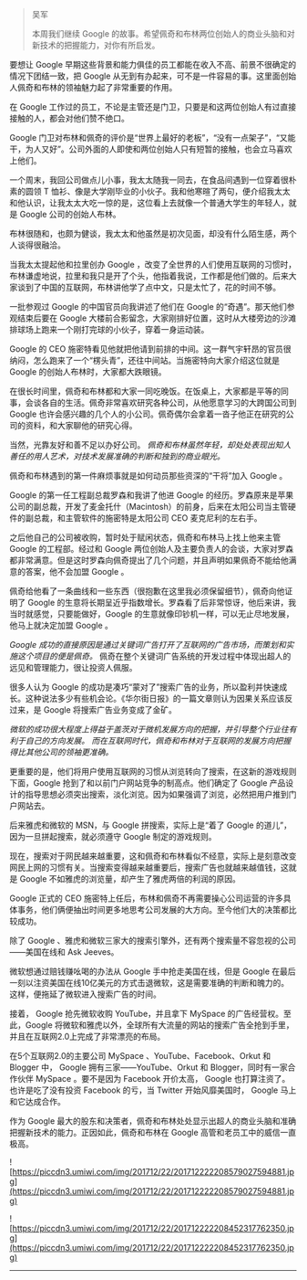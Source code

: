 > 吴军
> 
> 
> 
> 本周我们继续 Google 的故事。希望佩奇和布林两位创始人的商业头脑和对新技术的把握能力，对你有所启发。

要想让 Google 早期这些背景和能力俱佳的员工都能在收入不高、前景不很确定的情况下团结一致，把 Google 从无到有办起来，可不是一件容易的事。这里面创始人佩奇和布林的领袖魅力起了非常重要的作用。

在 Google 工作过的员工，不论是主管还是门卫，只要是和这两位创始人有过直接接触的人，都会对他们赞不绝口。

Google 门卫对布林和佩奇的评价是“世界上最好的老板”，“没有一点架子”，“又能干，为人又好”。公司外面的人即使和两位创始人只有短暂的接触，也会立马喜欢上他们。

一个周末，我回公司做点儿小事，我太太随我一同去，在食品间遇到一位穿着很朴素的圆领 T 恤衫、像是大学刚毕业的小伙子。我和他寒暄了两句，便介绍我太太和他认识，让我太太大吃一惊的是，这位看上去就像一个普通大学生的年轻人，就是 Google 公司的创始人布林。

布林很随和，也颇为健谈，我太太和他虽然是初次见面，却没有什么陌生感，两个人谈得很融洽。

当我太太提起他和拉里创办 Google ，改变了全世界的人们使用互联网的习惯时，布林谦虚地说，拉里和我只是开了个头，他指着我说，工作都是他们做的。后来大家谈到了中国的互联网，布林讲他学了点中文，只是太忙了，花的时间不够。

一批参观过 Google 的中国官员向我讲述了他们在 Google 的“奇遇”。那天他们参观结束后要在 Google 大楼前合影留念，大家刚排好位置，这时从大楼旁边的沙滩排球场上跑来一个刚打完球的小伙子，穿着一身运动装。

Google 的 CEO 施密特看见他就把他请到前排的中间。这一群气宇轩昂的官员很纳闷，怎么跑来了一个“楞头青”，还往中间站。当施密特向大家介绍这位就是 Google 的创始人布林时，大家都大跌眼镜。

在很长时间里，佩奇和布林都和大家一同吃晚饭。在饭桌上，大家都是平等的同事，会谈各自的生活。佩奇非常喜欢研究各种公司，从他愿意学习的大跨国公司到 Google 也许会感兴趣的几个人的小公司。佩奇偶尔会拿着一沓子他正在研究的公司的资料，和大家聊他的研究心得。

当然，光靠友好和善不足以办好公司。 *佩奇和布林虽然年轻，却处处表现出知人善任的用人艺术，对技术发展准确的判断和独到的商业眼光。*

佩奇和布林遇到的第一件麻烦事就是如何动员那些资深的“干将”加入 Google 。

Google 的第一任工程副总裁罗森和我讲了他进 Google 的经历。罗森原来是苹果公司的副总裁，开发了麦金托什（Macintosh）的前身，后来在太阳公司当主管硬件的副总裁，和主管软件的施密特是太阳公司 CEO 麦克尼利的左右手。

之后他自己的公司被收购，暂时处于赋闲状态，佩奇和布林马上找上他来主管 Google 的工程部。经过和 Google 两位创始人及主要负责人的会谈，大家对罗森都非常满意。但是这时罗森向佩奇提出了几个问题，并且声明如果佩奇不能给他满意的答案，他不会加盟 Google 。

佩奇给他看了一条曲线和一些东西（很抱歉在这里我必须保留细节），佩奇向他证明了 Google 的生意将长期呈近乎指数增长。罗森看了后非常惊讶，他后来讲，我当时就感觉，只要能做好，Google 的生意就像印钞机一样，可以无止尽地发展，他马上就决定加盟 Google 。

 *Google 成功的直接原因是通过关键词广告打开了互联网的广告市场，而策划和实施这个项目的便是佩奇。* 佩奇在整个关键词广告系统的开发过程中体现出超人的远见和管理能力，很让投资人佩服。

很多人认为 Google 的成功是凑巧“蒙对了”搜索广告的业务，所以盈利并快速成长。这种说法多少有些机会论。《华尔街日报》的一篇文章则认为因果关系应该反过来，是 Google 将搜索广告业务变成了金矿。

 *微软的成功很大程度上得益于盖茨对于微机发展方向的把握，并引导整个行业往有利于自己的方向发展。*  *而在互联网时代，佩奇和布林对于互联网的发展方向把握得比其他公司的领袖更准确。*

更重要的是，他们将用户使用互联网的习惯从浏览转向了搜索，在这新的游戏规则下面，Google 抢到了和以前门户网站竞争的制高点。他们确定了 Google 产品设计的指导思想必须突出搜索，淡化浏览。因为如果强调了浏览，必然把用户推到门户网站去。

后来雅虎和微软的 MSN，与 Google 拼搜索，实际上是“着了 Google 的道儿”，因为一旦拼起搜索，就必须遵守 Google 制定的游戏规则。

现在，搜索对于网民越来越重要，这和佩奇和布林看似不经意，实际上是刻意改变网民上网的习惯有关。当搜索变得越来越重要后，搜索广告也就越来越值钱，这就是 Google 不如雅虎的浏览量，却产生了雅虎两倍的利润的原因。

Google 正式的 CEO 施密特上任后，布林和佩奇不再需要操心公司运营的许多具体事务，他们俩便抽出时间更多地思考公司发展的大方向。至今他们大的决策都比较成功。

除了 Google 、雅虎和微软三家大的搜索引擎外，还有两个搜索量不容忽视的公司——美国在线和 Ask Jeeves。

微软想通过赔钱赚吆喝的办法从 Google 手中抢走美国在线，但是 Google 在最后一刻以注资美国在线10亿美元的方式击退微软，这是需要准确的判断和魄力的。这样，便拖延了微软进入搜索广告的时间。

接着， Google 抢先微软收购 YouTube，并且拿下 MySpace 的广告经营权。至此，Google 将微软和雅虎以外，全球所有大流量的网站的搜索广告全抢到手里，并且在互联网2.0上完成了非常漂亮的布局。

在5个互联网2.0的主要公司 MySpace 、YouTube、Facebook、Orkut 和 Blogger 中， Google 拥有三家——YouTube、Orkut 和 Blogger，同时有一家合作伙伴 MySpace 。要不是因为 Facebook 开价太高， Google 也打算注资了。也许是吃了没有投资 Facebook 的亏，当 Twitter 开始风靡美国时， Google 马上和它达成合作。

作为 Google 最大的股东和决策者，佩奇和布林处处显示出超人的商业头脑和准确把握新技术的能力。正因如此，佩奇和布林在 Google 高管和老员工中的威信一直极高。

![https://piccdn3.umiwi.com/img/201712/22/201712222208579027594881.jpg](https://piccdn3.umiwi.com/img/201712/22/201712222208579027594881.jpg)

![https://piccdn3.umiwi.com/img/201712/22/201712222208452317762350.jpg](https://piccdn3.umiwi.com/img/201712/22/201712222208452317762350.jpg)

---
